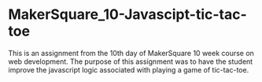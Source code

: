 MakerSquare_10-Javascipt-tic-tac-toe
====================================
This is an assignment from the 10th day of MakerSquare 10 week course on web 
development. The purpose of this assignment was to have the student improve
the javascript logic associated with playing a game of tic-tac-toe. 

